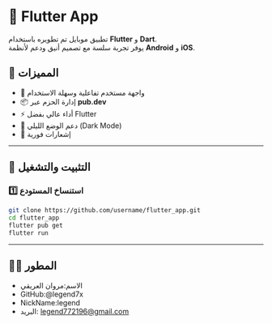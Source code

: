 # 📱 Flutter App

تطبيق موبايل تم تطويره باستخدام **Flutter** و **Dart**.  
يوفر تجربة سلسة مع تصميم أنيق ودعم لأنظمة **Android** و **iOS**.

## 🚀 المميزات
- 🎨 واجهة مستخدم تفاعلية وسهلة الاستخدام  
- 📦 إدارة الحزم عبر **pub.dev**  
- ⚡ أداء عالي بفضل Flutter  
- 🌙 دعم الوضع الليلي (Dark Mode)  
- 🔔 إشعارات فورية


---

## 🔧 التثبيت والتشغيل

### 1️⃣ استنساخ المستودع
```bash
git clone https://github.com/username/flutter_app.git
cd flutter_app
flutter pub get
flutter run
```
---

## 👨‍💻 المطور
- الاسم:مروان العريقي 
- GitHub:@legend7x
- NickName:legend
- البريد: legend772196@gmail.com

